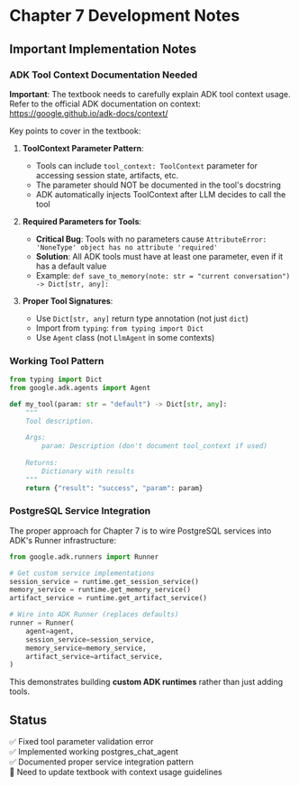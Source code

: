 # Chapter 7 Development Notes

## Important Implementation Notes

### ADK Tool Context Documentation Needed

**Important**: The textbook needs to carefully explain ADK tool context usage. Refer to the official ADK documentation on context: https://google.github.io/adk-docs/context/

Key points to cover in the textbook:

1. **ToolContext Parameter Pattern**: 
   - Tools can include `tool_context: ToolContext` parameter for accessing session state, artifacts, etc.
   - The parameter should NOT be documented in the tool's docstring
   - ADK automatically injects ToolContext after LLM decides to call the tool

2. **Required Parameters for Tools**:
   - **Critical Bug**: Tools with no parameters cause `AttributeError: 'NoneType' object has no attribute 'required'`
   - **Solution**: All ADK tools must have at least one parameter, even if it has a default value
   - Example: `def save_to_memory(note: str = "current conversation") -> Dict[str, any]:`

3. **Proper Tool Signatures**:
   - Use `Dict[str, any]` return type annotation (not just `dict`)
   - Import from `typing`: `from typing import Dict`
   - Use `Agent` class (not `LlmAgent` in some contexts)

### Working Tool Pattern

```python
from typing import Dict
from google.adk.agents import Agent

def my_tool(param: str = "default") -> Dict[str, any]:
    """
    Tool description.
    
    Args:
        param: Description (don't document tool_context if used)
        
    Returns:
        Dictionary with results
    """
    return {"result": "success", "param": param}
```

### PostgreSQL Service Integration

The proper approach for Chapter 7 is to wire PostgreSQL services into ADK's Runner infrastructure:

```python
from google.adk.runners import Runner

# Get custom service implementations
session_service = runtime.get_session_service()
memory_service = runtime.get_memory_service()
artifact_service = runtime.get_artifact_service()

# Wire into ADK Runner (replaces defaults)
runner = Runner(
    agent=agent,
    session_service=session_service,
    memory_service=memory_service,
    artifact_service=artifact_service,
)
```

This demonstrates building **custom ADK runtimes** rather than just adding tools.

## Status

✅ Fixed tool parameter validation error  
✅ Implemented working postgres_chat_agent  
✅ Documented proper service integration pattern  
📝 Need to update textbook with context usage guidelines